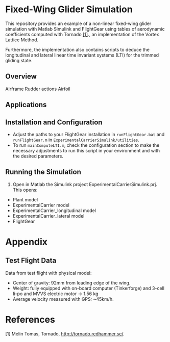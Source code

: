 # Fixed-Wing Glider Simulation

This repository provides an example of a non-linear fixed-wing glider simulation with Matlab Simulink and FlightGear using tables of aerodynamic coefficients computed with Tornado [[1]](#tornado)., an implementation of the Vortex Lattice Method. 

Furthermore, the implementation also contains scripts to deduce the longitudinal and lateral linear time invariant systems (LTI) for the trimmed gliding state.

## Overview

Airframe
Rudder actions
Airfoil

## Applications


## Installation and Configuration

* Adjust the paths to your FlightGear installation in `runFlightGear.bat` and `runFlightGear.m` in `ExperimentalCarrierSimulink/utilities`.
* To run `mainComputeLTI.m`, check the configuration section to make the necessary adjustments to run this script in your environment and with the desired parameters.

## Running the Simulation

1. Open in Matlab the Simulink project ExperimentalCarrierSimulink.prj. This opens:
  * Plant model
  * ExperimentalCarrier model
  * ExperimentalCarrier_longitudinal model
  * ExperimentalCarrier_lateral model
  * FlightGear

# Appendix

## Test Flight Data

Data from test flight with physical model:

* Center of gravity: 92mm from leading edge of the wing.
* Weight: fully equipped with on-board computer (Tinkerforge) and 3-cell li-po and MVVS electric motor -> 1.56 kg
* Average velocity measured with GPS: ~45km/h.

# References

[1] <a name="tornado"></a> Melin Tomas, Tornado, http://tornado.redhammer.se/.
